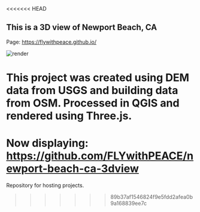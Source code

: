 <<<<<<< HEAD
## This is a 3D view of Newport Beach, CA

Page: https://flywithpeace.github.io/

<img alt='render' src='https://github.com/FLYwithPEACE/newport-beach-ca-3dview/blob/master/view(1).png' />

This project was created using DEM data from USGS and building data from OSM. Processed in QGIS and rendered using Three.js.
=======
# Now displaying: https://github.com/FLYwithPEACE/newport-beach-ca-3dview
Repository for hosting projects.
>>>>>>> 89b37af1546824f9e5fdd2afea0b9a168839ee7c
